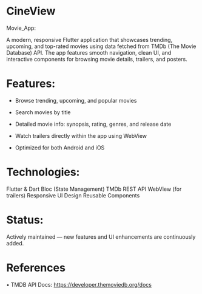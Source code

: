 # CineView

Movie_App:

A modern, responsive Flutter application that showcases trending, upcoming, and top-rated movies using data fetched from TMDb (The Movie Database) API. The app features smooth navigation, clean UI, and interactive components for browsing movie details, trailers, and posters.

# Features:

- Browse trending, upcoming, and popular movies

- Search movies by title

- Detailed movie info: synopsis, rating, genres, and release date

- Watch trailers directly within the app using WebView

- Optimized for both Android and iOS

# Technologies:

Flutter & Dart
Bloc (State Management)
TMDb REST API
WebView (for trailers)
Responsive UI Design
Reusable Components

# Status:

Actively maintained — new features and UI enhancements are continuously added.

# References
 • TMDB API Docs: https://developer.themoviedb.org/docs
